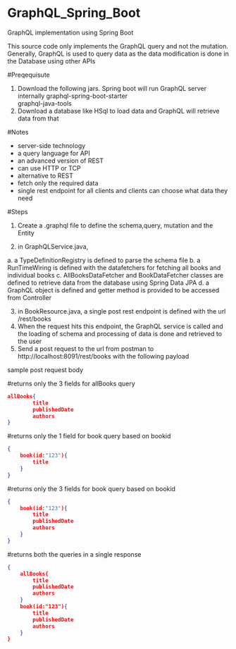# GraphQL_Spring_Boot
GraphQL implementation using Spring Boot

This source code only implements the GraphQL query and not the mutation.
Generally, GraphQL is used to query data as the data modification is done in the Database using other APIs

#Preqequisute

1. Download the following jars. Spring boot will run GraphQL server internally
		    graphql-spring-boot-starter		    
		    graphql-java-tools
 2. Download a database like HSql to load data and GraphQL will retrieve data from that       
 
#Notes
- server-side technology
- a query language for API
- an advanced version of REST
- can use HTTP or TCP
- alternative to REST
- fetch only the required data
- single rest endpoint for all clients and clients can choose what data they need

#Steps 
1. Create a .graphql file to define the schema,query, mutation and the Entity
		 
2. in GraphQLService.java, 

  a. a TypeDefinitionRegistry is defined to parse the schema file
  b. a RunTimeWiring is defined with the datafetchers for fetching all books and individual books
  c. AllBooksDataFetcher and BookDataFetcher classes are defined to retrieve data from the database using Spring Data JPA
  d. a GraphQL object is defined and getter method is provided to be accessed from Controller 

3. in BookResource.java, a single post rest endpoint is defined with the url /rest/books
4. When the request hits this endpoint, the GraphQL service is called and the loading of schema and processing of data is done and retrieved to the user
5. Send a post request to the url from postman to http://localhost:8091/rest/books with the following payload

sample post request body

#returns only the 3 fields for allBooks query

```json
allBooks{
        title
        publishedDate
        authors
}
```
#returns only the 1 field for book query based on bookid
```json
{
    book(id:"123"){
        title
    }
}
```

#returns only the 3 fields for book query based on bookid
```json
{
    book(id:"123"){
        title
        publishedDate
        authors
    }
}
```

#returns both the queries in a single response
```json
{
    allBooks{
        title
        publishedDate
        authors
    }
    book(id:"123"){
        title
        publishedDate
        authors
    }
}
```

